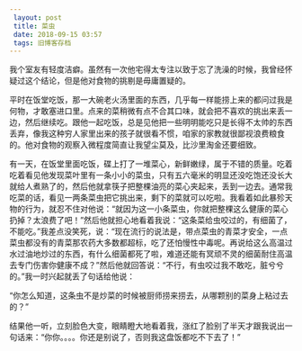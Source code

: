 ```yaml
---
 layout: post
 title: 菜虫
 date: 2018-09-15 03:57
 tags: 旧博客存档
---
```

我个室友有轻度洁癖。虽然有一次他宅得太专注以致于忘了洗澡的时候，我曾经怀疑过这个结论，但是他对食物的挑剔是毋庸置疑的。



平时在饭堂吃饭，那一大碗老火汤里面的东西，几乎每一样能捞上来的都问过我是何物，才敢塞进口里。点来的菜稍微有点不合其口味，就会把不喜欢的挑出来丢一边，然后继续吃。跟他一起吃饭，总是见他把一些明明能吃只是长得不太帅的东西丢弃，像我这种穷人家里出来的孩子就很看不惯，咱家的家教就很鄙视浪费粮食的。他对食物的观察入微程度简直让我望尘莫及，比沙里淘金还要细致。



有一天，在饭堂里面吃饭，碟上打了一堆菜心，新鲜嫩绿，属于不错的质量。吃着吃着看见他发现菜叶里有一条小小的菜虫，只有五六毫米的明显还没吃饱还没长大就给人煮熟了的，然后他就拿筷子把整棵油亮的菜心夹起来，丢到一边去。通常我吃菜的话，看见一两条菜虫把它挑出来，剩下的菜就可以吃啦。我看着如此暴殄天物的行为，就忍不住对他说：“就因为这一小条菜虫，你就把整棵这么健康的菜心扔掉？太浪费了吧！”然后他就担心地看着我说：“这条菜给虫咬过的，有细菌了，不能吃。”我差点没笑死，说：“现在流行的说法是，带点菜虫的青菜才安全，一点菜虫都没有的青菜那农药大多数都超标，吃了还怕慢性中毒呢。再说给这么高温过水过油地炒过的东西，有什么细菌都死了啦，难道还能有冥顽不灵的细菌耐住高温去专门伤害你健康不成？”然后他就回答说：“不行，有虫咬过我不敢吃，脏兮兮的。”我一时兴起就丢了句话给他说：



“你怎么知道，这条虫不是炒菜的时候被厨师捞来捞去，从哪颗别的菜身上粘过去的？”



结果他一听，立刻脸色大变，眼睛瞪大地看着我，涨红了脸别了半天才跟我说出一句话来：“你你。。。。你还是别说了，否则我这盘饭都吃不下去了！”


